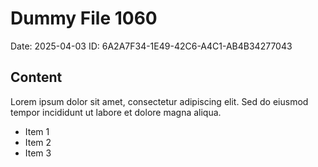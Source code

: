 # Dummy File 1060

Date: 2025-04-03
ID: 6A2A7F34-1E49-42C6-A4C1-AB4B34277043

## Content

Lorem ipsum dolor sit amet, consectetur adipiscing elit.
Sed do eiusmod tempor incididunt ut labore et dolore magna aliqua.

* Item 1
* Item 2
* Item 3

